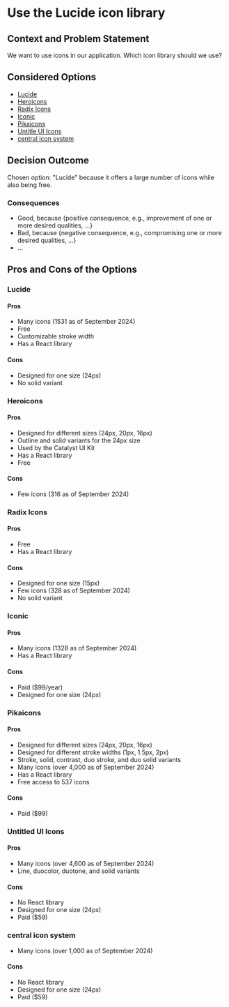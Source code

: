 # Use the Lucide icon library

## Context and Problem Statement

We want to use icons in our application. Which icon library should we use?

## Considered Options

- [Lucide](https://lucide.dev/)
- [Heroicons](https://heroicons.com/)
- [Radix Icons](https://www.radix-ui.com/icons)
- [Iconic](https://iconic.app/)
- [Pikaicons](https://pikaicons.com/)
- [Untitle UI Icons](https://untitledicons.com/)
- [central icon system](https://iconists.co/central)

## Decision Outcome

Chosen option: "Lucide" because it offers a large number of icons while also being free.

### Consequences

- Good, because {positive consequence, e.g., improvement of one or more desired qualities, …}
- Bad, because {negative consequence, e.g., compromising one or more desired qualities, …}
- … <!-- numbers of consequences can vary -->

## Pros and Cons of the Options

### Lucide

#### Pros

- Many icons (1531 as of September 2024)
- Free
- Customizable stroke width
- Has a React library

#### Cons

- Designed for one size (24px)
- No solid variant

### Heroicons

#### Pros

- Designed for different sizes (24px, 20px, 16px)
- Outline and solid variants for the 24px size
- Used by the Catalyst UI Kit
- Has a React library
- Free

#### Cons

- Few icons (316 as of September 2024)

### Radix Icons

#### Pros

- Free
- Has a React library

#### Cons

- Designed for one size (15px)
- Few icons (328 as of September 2024)
- No solid variant

### Iconic

#### Pros

- Many icons (1328 as of September 2024)
- Has a React library

#### Cons

- Paid ($99/year)
- Designed for one size (24px)

### Pikaicons

#### Pros

- Designed for different sizes (24px, 20px, 16px)
- Designed for different stroke widths (1px, 1.5px, 2px)
- Stroke, solid, contrast, duo stroke, and duo solid variants
- Many icons (over 4,000 as of September 2024)
- Has a React library
- Free access to 537 icons

#### Cons

- Paid ($99)

### Untitled UI Icons

#### Pros

- Many icons (over 4,600 as of September 2024)
- Line, duocolor, duotone, and solid variants

#### Cons

- No React library
- Designed for one size (24px)
- Paid ($59)

### central icon system

- Many icons (over 1,000 as of September 2024)

#### Cons

- No React library
- Designed for one size (24px)
- Paid ($59)

